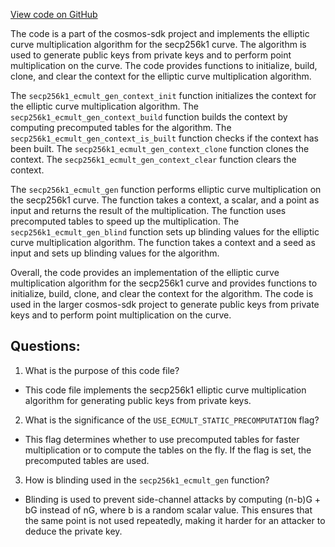 [View code on GitHub](https://github.com/cosmos/cosmos-sdk.git/crypto/keys/secp256k1/internal/secp256k1/libsecp256k1/src/ecmult_gen_impl.h)

The code is a part of the cosmos-sdk project and implements the elliptic curve multiplication algorithm for the secp256k1 curve. The algorithm is used to generate public keys from private keys and to perform point multiplication on the curve. The code provides functions to initialize, build, clone, and clear the context for the elliptic curve multiplication algorithm. 

The `secp256k1_ecmult_gen_context_init` function initializes the context for the elliptic curve multiplication algorithm. The `secp256k1_ecmult_gen_context_build` function builds the context by computing precomputed tables for the algorithm. The `secp256k1_ecmult_gen_context_is_built` function checks if the context has been built. The `secp256k1_ecmult_gen_context_clone` function clones the context. The `secp256k1_ecmult_gen_context_clear` function clears the context.

The `secp256k1_ecmult_gen` function performs elliptic curve multiplication on the secp256k1 curve. The function takes a context, a scalar, and a point as input and returns the result of the multiplication. The function uses precomputed tables to speed up the multiplication. The `secp256k1_ecmult_gen_blind` function sets up blinding values for the elliptic curve multiplication algorithm. The function takes a context and a seed as input and sets up blinding values for the algorithm. 

Overall, the code provides an implementation of the elliptic curve multiplication algorithm for the secp256k1 curve and provides functions to initialize, build, clone, and clear the context for the algorithm. The code is used in the larger cosmos-sdk project to generate public keys from private keys and to perform point multiplication on the curve.
## Questions: 
 1. What is the purpose of this code file?
- This code file implements the secp256k1 elliptic curve multiplication algorithm for generating public keys from private keys.

2. What is the significance of the `USE_ECMULT_STATIC_PRECOMPUTATION` flag?
- This flag determines whether to use precomputed tables for faster multiplication or to compute the tables on the fly. If the flag is set, the precomputed tables are used.

3. How is blinding used in the `secp256k1_ecmult_gen` function?
- Blinding is used to prevent side-channel attacks by computing (n-b)G + bG instead of nG, where b is a random scalar value. This ensures that the same point is not used repeatedly, making it harder for an attacker to deduce the private key.
